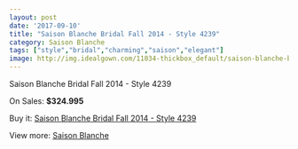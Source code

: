 ```yaml
---
layout: post
date: '2017-09-10'
title: "Saison Blanche Bridal Fall 2014 - Style 4239"
category: Saison Blanche
tags: ["style","bridal","charming","saison","elegant"]
image: http://img.idealgown.com/11034-thickbox_default/saison-blanche-bridal-fall-2014-style-4239.jpg
---
```

Saison Blanche Bridal Fall 2014 - Style 4239

On Sales: **$324.995**
<a href="https://www.idealgown.com/en/saison-blanche/4533-saison-blanche-bridal-fall-2014-style-4239.html"><amp-img layout="responsive" width="600" height="600" src="//img.idealgown.com/11034-thickbox_default/saison-blanche-bridal-fall-2014-style-4239.jpg" alt="Saison Blanche Bridal Fall 2014 - Style 4239 0" /></a>
<a href="https://www.idealgown.com/en/saison-blanche/4533-saison-blanche-bridal-fall-2014-style-4239.html"><amp-img layout="responsive" width="600" height="600" src="//img.idealgown.com/11037-thickbox_default/saison-blanche-bridal-fall-2014-style-4239.jpg" alt="Saison Blanche Bridal Fall 2014 - Style 4239 1" /></a>
<a href="https://www.idealgown.com/en/saison-blanche/4533-saison-blanche-bridal-fall-2014-style-4239.html"><amp-img layout="responsive" width="600" height="600" src="//img.idealgown.com/11036-thickbox_default/saison-blanche-bridal-fall-2014-style-4239.jpg" alt="Saison Blanche Bridal Fall 2014 - Style 4239 2" /></a>
<a href="https://www.idealgown.com/en/saison-blanche/4533-saison-blanche-bridal-fall-2014-style-4239.html"><amp-img layout="responsive" width="600" height="600" src="//img.idealgown.com/11035-thickbox_default/saison-blanche-bridal-fall-2014-style-4239.jpg" alt="Saison Blanche Bridal Fall 2014 - Style 4239 3" /></a>

Buy it: [Saison Blanche Bridal Fall 2014 - Style 4239](https://www.idealgown.com/en/saison-blanche/4533-saison-blanche-bridal-fall-2014-style-4239.html "Saison Blanche Bridal Fall 2014 - Style 4239")

View more: [Saison Blanche](https://www.idealgown.com/en/55-saison-blanche "Saison Blanche")